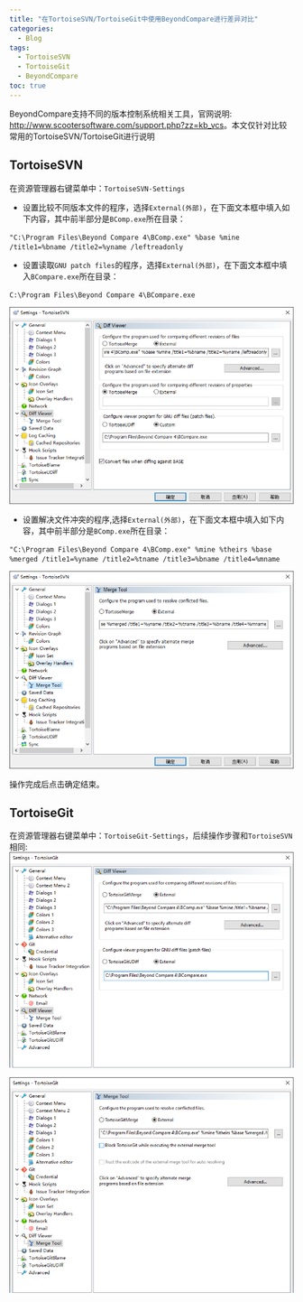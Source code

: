 ```yaml
---
title: "在TortoiseSVN/TortoiseGit中使用BeyondCompare进行差异对比"
categories:
  - Blog
tags:
  - TortoiseSVN
  - TortoiseGit
  - BeyondCompare
toc: true
---
```


BeyondCompare支持不同的版本控制系统相关工具，官网说明: <http://www.scootersoftware.com/support.php?zz=kb_vcs>。本文仅针对比较常用的TortoiseSVN/TortoiseGit进行说明

## TortoiseSVN

在资源管理器右键菜单中：`TortoiseSVN-Settings`

* 设置比较不同版本文件的程序，选择`External(外部)`，在下面文本框中填入如下内容，其中前半部分是`BComp.exe`所在目录：

`"C:\Program Files\Beyond Compare 4\BComp.exe" %base %mine /title1=%bname /title2=%yname /leftreadonly`

* 设置读取`GNU patch files`的程序，选择`External(外部)`，在下面文本框中填入`BCompare.exe`所在目录：

`C:\Program Files\Beyond Compare 4\BCompare.exe`

![](https://raw.githubusercontent.com/jiangxincode/PicGo/master/611264-20210109113438890-50940543.png)

* 设置解决文件冲突的程序,选择`External(外部)`，在下面文本框中填入如下内容，其中前半部分是`BComp.exe`所在目录：

`"C:\Program Files\Beyond Compare 4\BComp.exe" %mine %theirs %base %merged /title1=%yname /title2=%tname /title3=%bname /title4=%mname`

![](https://raw.githubusercontent.com/jiangxincode/PicGo/master/611264-20210109113449706-495206858.png)

操作完成后点击确定结束。

## TortoiseGit

在资源管理器右键菜单中：`TortoiseGit-Settings`，后续操作步骤和`TortoiseSVN`相同:
![](https://raw.githubusercontent.com/jiangxincode/PicGo/master/611264-20210109113503069-903682193.png)

![](https://raw.githubusercontent.com/jiangxincode/PicGo/master/611264-20210109113508634-1811462627.png)
